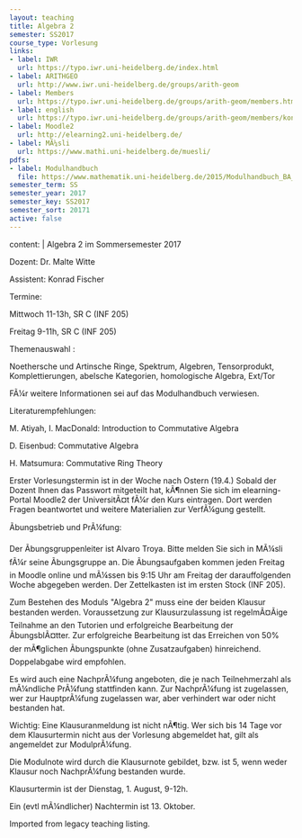 ```yaml
---
layout: teaching
title: Algebra 2
semester: SS2017
course_type: Vorlesung
links:
- label: IWR
  url: https://typo.iwr.uni-heidelberg.de/index.html
- label: ARITHGEO
  url: http://www.iwr.uni-heidelberg.de/groups/arith-geom
- label: Members
  url: https://typo.iwr.uni-heidelberg.de/groups/arith-geom/members.html
- label: english
  url: https://typo.iwr.uni-heidelberg.de/groups/arith-geom/members/konrad-fischer/algebra-2.html
- label: Moodle2
  url: http://elearning2.uni-heidelberg.de/
- label: MÃ¼sli
  url: https://www.mathi.uni-heidelberg.de/muesli/
pdfs:
- label: Modulhandbuch
  file: https://www.mathematik.uni-heidelberg.de/2015/Modulhandbuch_BA_15-07-15.pdf
semester_term: SS
semester_year: 2017
semester_key: SS2017
semester_sort: 20171
active: false
---
```

content: |
  Algebra 2 im Sommersemester 2017
  
  Dozent: Dr. Malte Witte
  
  Assistent: Konrad Fischer
  
  Termine:
  
  Mittwoch 11-13h, SR C (INF 205)
  
  Freitag 9-11h, SR C (INF 205)
  
  Themenauswahl :
  
  Noethersche und Artinsche Ringe, Spektrum, Algebren, Tensorprodukt, Komplettierungen, abelsche Kategorien, homologische Algebra, Ext/Tor
  
  FÃ¼r weitere Informationen sei auf das Modulhandbuch verwiesen.
  
  Literaturempfehlungen:
  
  M. Atiyah, I. MacDonald: Introduction to Commutative Algebra
  
  D. Eisenbud: Commutative Algebra
  
  H. Matsumura: Commutative Ring Theory
  
  Erster Vorlesungstermin ist in der Woche nach Ostern (19.4.) Sobald der Dozent Ihnen das Passwort mitgeteilt hat, kÃ¶nnen Sie sich im elearning-Portal Moodle2 der UniversitÃ¤t fÃ¼r den Kurs eintragen. Dort werden Fragen beantwortet und weitere Materialien zur VerfÃ¼gung gestellt.
  
  Ãbungsbetrieb und PrÃ¼fung:
  
  Der Ãbungsgruppenleiter ist Alvaro Troya. Bitte melden Sie sich in MÃ¼sli fÃ¼r seine Ãbungsgruppe an. Die Ãbungsaufgaben kommen jeden Freitag in Moodle online und mÃ¼ssen bis 9:15 Uhr am Freitag der darauffolgenden Woche abgegeben werden. Der Zettelkasten ist im ersten Stock (INF 205).
  
  Zum Bestehen des Moduls "Algebra 2" muss eine der beiden Klausur bestanden werden. Voraussetzung zur Klausurzulassung ist regelmÃ¤Ãige Teilnahme an den Tutorien und erfolgreiche Bearbeitung der ÃbungsblÃ¤tter. Zur erfolgreiche Bearbeitung ist das Erreichen von 50% der mÃ¶glichen Ãbungspunkte (ohne Zusatzaufgaben) hinreichend. Doppelabgabe wird empfohlen.
  
  Es wird auch eine NachprÃ¼fung angeboten, die je nach Teilnehmerzahl als mÃ¼ndliche PrÃ¼fung stattfinden kann. Zur NachprÃ¼fung ist zugelassen, wer zur HauptprÃ¼fung zugelassen war, aber verhindert war oder nicht bestanden hat.
  
  Wichtig: Eine Klausuranmeldung ist nicht nÃ¶tig. Wer sich bis 14 Tage vor dem Klausurtermin nicht aus der Vorlesung abgemeldet hat, gilt als angemeldet zur ModulprÃ¼fung.
  
  Die Modulnote wird durch die Klausurnote gebildet, bzw. ist 5, wenn weder Klausur noch NachprÃ¼fung bestanden wurde.
  
  Klausurtermin ist der Dienstag, 1. August, 9-12h.
  
  Ein (evtl mÃ¼ndlicher) Nachtermin ist 13. Oktober.

Imported from legacy teaching listing.
